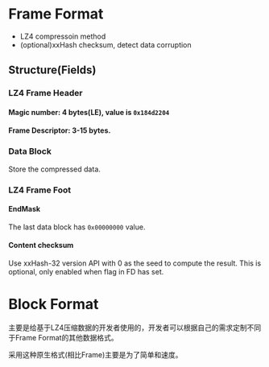 # Frame Format
* LZ4 compressoin method
* (optional)xxHash checksum, detect data corruption

## Structure(Fields)
### LZ4 Frame Header
#### Magic number: 4 bytes(LE), value is `0x184d2204`
#### Frame Descriptor: 3-15 bytes.

### Data Block
Store the compressed data.

### LZ4 Frame Foot
#### EndMask
The last data block has `0x00000000` value.

#### Content checksum
Use xxHash-32 version API with 0 as the seed to compute the result.
This is optional, only enabled when flag in FD has set.

# Block Format
主要是给基于LZ4压缩数据的开发者使用的，开发者可以根据自己的需求定制不同于Frame Format的其他数据格式。

采用这种原生格式(相比Frame)主要是为了简单和速度。

